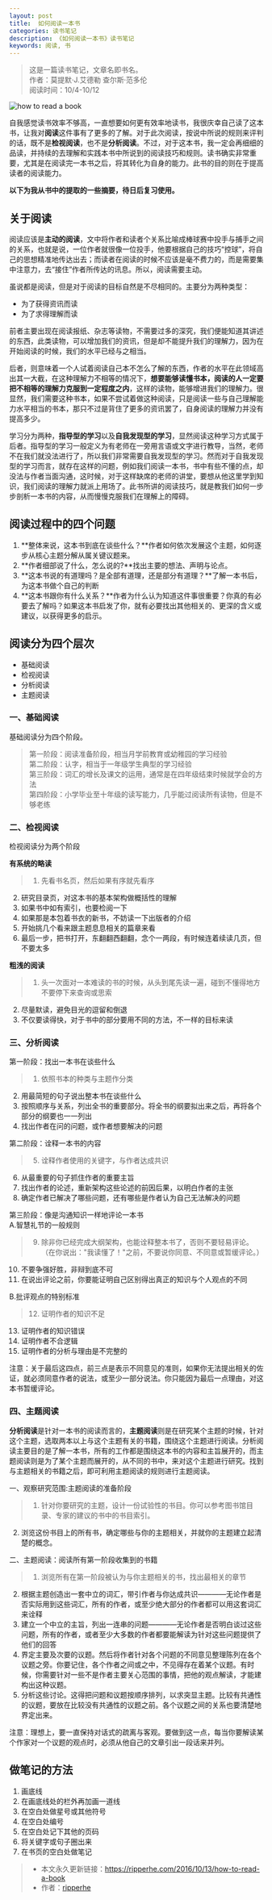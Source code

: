 ```yaml
---
layout: post
title:  如何阅读一本书
categories: 读书笔记
description: 《如何阅读一本书》读书笔记
keywords: 阅读, 书
---
```


> 这是一篇读书笔记，文章名即书名。	   
> 作者：莫提默·J.艾德勒 查尔斯·范多伦    
> 阅读时间：10/4-10/12	    

![how to read a book](http://upload-images.jianshu.io/upload_images/939125-92f0cab43cadf10b.jpg?imageMogr2/auto-orient/strip%7CimageView2/2/w/1240)

自我感觉读书效率不够高，一直想要如何更有效率地读书，我很庆幸自己读了这本书，让我对**阅读**这件事有了更多的了解。对于此次阅读，按说中所说的规则来评判的话，既不是**检视阅读**，也不是**分析阅读**。不过，对于这本书，我一定会再细细的品读，并持续的去理解和实践本书中所说到的阅读技巧和规则。读书确实非常重要，尤其是在阅读完一本书之后，将其转化为自身的能力。此书的目的则在于提高读者的阅读能力。

**以下为我从书中的提取的一些摘要，待日后复习使用。**

## 关于阅读

阅读应该是**主动的阅读**，文中将作者和读者个关系比喻成棒球赛中投手与捕手之间的关系，也就是说，一位作者就很像一位投手，他要根据自己的技巧“控球”，将自己的思想精准地传达出去；而读者在阅读的时候不应该是毫不费力的，而是需要集中注意力，去“接住”作者所传达的讯息。所以，阅读需要主动。

虽说都是阅读，但是对于阅读的目标自然是不尽相同的。主要分为两种类型：

* 为了获得资讯而读
* 为了求得理解而读

前者主要出现在阅读报纸、杂志等读物，不需要过多的深究，我们便能知道其讲述的东西，此类读物，可以增加我们的资讯，但是却不能提升我们的理解力，因为在开始阅读的时候，我们的水平已经与之相当。			

后者，则意味着一个人试着阅读自己本不怎么了解的东西，作者的水平在此领域高出其一大截，在这种理解力不相等的情况下，**想要能够读懂书本，阅读的人一定要把不相等的理解力克服到一定程度之内**，这样的读物，能够增进我们的理解力。很显然，我们需要这种书本，如果不尝试着做这种阅读，只是阅读一些与自己理解能力水平相当的书本，那只不过是背住了更多的资讯罢了，自身阅读的理解力并没有提高多少。

学习分为两种，**指导型的学习**以及**自我发现型的学习**，显然阅读这种学习方式属于后者。指导型的学习一般定义为有老师在一旁用言语或文字进行教导，当然，老师不在我们就没法进行了，所以我们非常需要自我发现型的学习。然而对于自我发现型的学习而言，就存在这样的问题，例如我们阅读一本书，书中有些不懂的点，却没法与作者当面沟通，这时候，对于这样缺席的老师的讲堂，要想从他这里学到知识，我们阅读的理解力就派上用场了。此书所讲的阅读技巧，就是教我们如何一步步剖析一本书的内容，从而慢慢克服我们在理解上的障碍。

## 阅读过程中的四个问题

1. **整体来说，这本书到底在谈些什么？**作者如何依次发展这个主题，如何逐步从核心主题分解从属关键议题来。
2. **作者细部说了什么，怎么说的?**找出主要的想法、声明与论点。
3. **这本书说的有道理吗？是全部有道理，还是部分有道理？**了解一本书后，为这本书做个自己的判断
4. **这本书跟你有什么关系？**作者为什么认为知道这件事很重要？你真的有必要去了解吗？如果这本书启发了你，就有必要找出其他相关的、更深的含义或建议，以获得更多的启示。


## 阅读分为四个层次

* 基础阅读
* 检视阅读
* 分析阅读
* 主题阅读

### 一、基础阅读

基础阅读分为四个阶段。		
>第一阶段：阅读准备阶段，相当月学前教育或幼稚园的学习经验      
第二阶段：认字，相当于一年级学生典型的学习经验		
第三阶段：词汇的增长及课文的运用，通常是在四年级结束时候就学会的方法  
第四阶段：小学毕业至十年级的读写能力，几乎能过阅读所有读物，但是不够老练

### 二、检视阅读
检视阅读分为两个阶段

**有系统的略读**

>1. 先看书名页，然后如果有序就先看序
2. 研究目录页，对这本书的基本架构做概括性的理解
3. 如果书中如有索引，也要检阅一下
4. 如果那是本包着书衣的新书，不妨读一下出版者的介绍
5. 开始挑几个看来跟主题息息相关的篇章来看
6. 最后一步，把书打开，东翻翻西翻翻，念个一两段，有时候连着续读几页，但不要太多 


**粗浅的阅读**

>1. 头一次面对一本难读的书的时候，从头到尾先读一遍，碰到不懂得地方不要停下来查询或思索
2. 尽量默读，避免目光的逗留和倒退
3. 不仅要读得快，对于书中的部分要用不同的方法，不一样的目标来读

### 三、分析阅读

第一阶段：找出一本书在谈些什么

>1. 依照书本的种类与主题作分类
2. 用最简短的句子说出整本书在谈些什么
3. 按照顺序与关系，列出全书的重要部分。将全书的纲要拟出来之后，再将各个部分的纲要也一一列出
4. 找出作者在问的问题，或作者想要解决的问题

第二阶段：诠释一本书的内容

>5. 诠释作者使用的关键字，与作者达成共识
6. 从最重要的句子抓住作者的重要主旨
7. 找出作者的论述，重新架构这些论述的前因后果，以明白作者的主张
8. 确定作者已解决了哪些问题，还有哪些是作者认为自己无法解决的问题

第三阶段：像是沟通知识一样地评论一本书		
A.智慧礼节的一般规则

>9. 除非你已经完成大纲架构，也能诠释整本书了，否则不要轻易评论。（在你说出："我读懂了！"之前，不要说你同意、不同意或暂缓评论。）
10. 不要争强好胜，非辩到底不可
11. 在说出评论之前，你要能证明自己区别得出真正的知识与个人观点的不同

B.批评观点的特别标准

>12. 证明作者的知识不足
13. 证明作者的知识错误
14. 证明作者不合逻辑
15. 证明作者的分析与理由是不完整的

注意：关于最后这四点，前三点是表示不同意见的准则，如果你无法提出相关的佐证，就必须同意作者的说法，或至少一部分说法。你只能因为最后一点理由，对这本书暂缓评论。

### 四、主题阅读

**分析阅读**是针对一本书的阅读而言的，**主题阅读**则是在研究某个主题的时候，针对这个主题，选取两本以上与这个主题有关的书籍，围绕这个主题进行阅读。分析阅读主要目的是了解一本书，所有的工作都是围绕这本书的内容和主旨展开的，而主题阅读则是为了某个主题而展开的，从不同的书中，来对这个主题进行研究。找到与主题相关的书籍之后，即可利用主题阅读的规则进行主题阅读。

一、观察研究范围:主题阅读的准备阶段

>1. 针对你要研究的主题，设计一份试验性的书目。你可以参考图书馆目录、专家的建议的书中的书目索引。
2. 浏览这份书目上的所有书，确定哪些与你的主题相关，并就你的主题建立起清楚的概念。

二、主题阅读：阅读所有第一阶段收集到的书籍

>1. 浏览所有在第一阶段被认为与你主题相关的书，找出最相关的章节
2. 根据主题创造出一套中立的词汇，带引作者与你达成共识————无论作者是否实际用到这些词汇，所有的作者，或至少绝大部分的作者都可以用这套词汇来诠释
3. 建立一个中立的主旨，列出一连串的问题————无论作者是否明白谈过这些问题，所有的作者，或者至少大多数的作者都要能解读为针对这些问题提供了他们的回答
4. 界定主要及次要的议题。然后将作者针对各个问题的不同意见整理陈列在各个议题之旁。你要记住，各个作者之间或之中，不见得存在着某个议题。有时候，你需要针对一些不是作者主要关心范围的事情，把他的观点解读，才能建构出这种议题。
5. 分析这些讨论。这得把问题和议题按顺序排列，以求突显主题。比较有共通性的议题，要放在比较没有共通性的议题之前。各个议题之间的关系也要清楚地界定出来。

注意：理想上，要一直保持对话式的疏离与客观。要做到这一点，每当你要解读某个作家对一个议题的观点时，必须从他自己的文章引出一段话来并列。

## 做笔记的方法

1. 画底线
2. 在画底线处的栏外再加画一道线
3. 在空白处做星号或其他符号
4. 在空白处编号
5. 在空白处记下其他的页码
6. 将关键字或句子圈出来
7. 在书页的空白处做笔记

> * 本文永久更新链接：<https://ripperhe.com/2016/10/13/how-to-read-a-book>
> * 作者：[ripperhe](https://github.com/ripperhe)